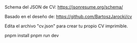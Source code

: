 Schema del JSON de CV:
https://jsonresume.org/schema/

Basado en el deseño de:
https://github.com/BartoszJarocki/cv

Edita el archivo "cv.json" para crear tu propio CV imprimible.

pnpm install
pnpm run dev